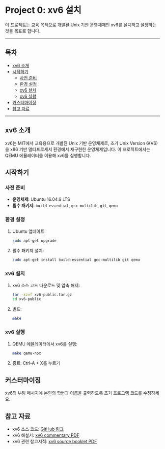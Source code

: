 # Project 0: xv6 설치

이 프로젝트는 교육 목적으로 개발된 Unix 기반 운영체제인 xv6를 설치하고 설정하는 것을 목표로 합니다.

---

## 목차

- [xv6 소개](#xv6-소개)
- [시작하기](#시작하기)
  - [사전 준비](#사전-준비)
  - [환경 설정](#환경-설정)
  - [xv6 설치](#xv6-설치)
  - [xv6 실행](#xv6-실행)
- [커스터마이징](#커스터마이징)
- [참고 자료](#참고-자료)

---

## xv6 소개

xv6는 MIT에서 교육용으로 개발된 Unix 기반 운영체제로, 초기 Unix Version 6(V6)을 x86 기반 멀티프로세서 환경에서 재구현한 운영체제입니다. 이 프로젝트에서는 QEMU 에뮬레이터를 이용해 xv6를 실행합니다.

## 시작하기

### 사전 준비

- **운영체제**: Ubuntu 16.04.6 LTS
- **필수 패키지**: `build-essential`, `gcc-multilib`, `git`, `qemu`

### 환경 설정

1. Ubuntu 업데이트:
   ```bash
   sudo apt-get upgrade

2. 필수 패키지 설치:
   ```bash
   sudo apt-get install build-essential gcc-multilib git qemu
   
### xv6 설치

1. xv6 소스 코드 다운로드 및 압축 해제:
   ```bash
   tar -xzvf xv6-public.tar.gz
   cd xv6-public

2. 빌드:
   ```bash
   make

### xv6 실행

1. QEMU 에뮬레이터에서 xv6를 실행:
   ```bash
   make qemu-nox

2. 종료: Ctrl-A + X를 누르기


## 커스터마이징

xv6의 부팅 메시지에 본인의 학번과 이름을 출력하도록 초기 프로그램 코드를 수정하세요.

## 참고 자료

- xv6 소스 코드: [GitHub 링크](https://github.com/mit-pdos/xv6-public)
- xv6 해설서: [xv6 commentary PDF](https://pdos.csail.mit.edu/6.828/2018/xv6/book-rev11.pdf)
- xv6 관련 참고서적: [xv6 source booklet PDF](https://pdos.csail.mit.edu/6.828/2018/xv6/xv6-rev11.pdf)




